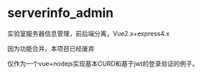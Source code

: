 # serverinfo_admin
实验室服务器信息管理，前后端分离，Vue2.x+express4.x

因为功能合并，本项目已经废弃

仅作为一个vue+nodejs实现基本CURD和基于jwt的登录验证的例子。